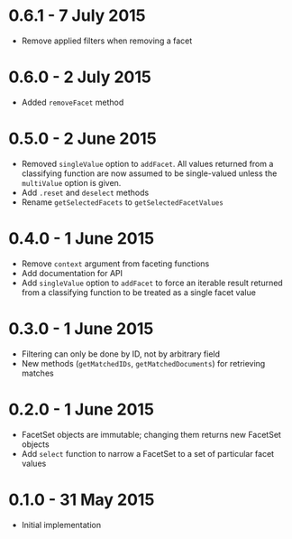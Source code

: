 # 0.6.1 - 7 July 2015
  * Remove applied filters when removing a facet

# 0.6.0 - 2 July 2015
  * Added `removeFacet` method

# 0.5.0 - 2 June 2015
  * Removed `singleValue` option to `addFacet`. All values returned from a
    classifying function are now assumed to be single-valued unless the
    `multiValue` option is given.
  * Add `.reset` and `deselect` methods
  * Rename `getSelectedFacets` to `getSelectedFacetValues`

# 0.4.0 - 1 June 2015
  * Remove `context` argument from faceting functions
  * Add documentation for API
  * Add `singleValue` option to `addFacet` to force an iterable result returned
    from a classifying function to be treated as a single facet value

# 0.3.0 - 1 June 2015
  * Filtering can only be done by ID, not by arbitrary field
  * New methods (`getMatchedIDs`, `getMatchedDocuments`) for retrieving matches

# 0.2.0 - 1 June 2015
  * FacetSet objects are immutable; changing them returns new FacetSet objects
  * Add `select` function to narrow a FacetSet to a set of particular facet
    values

# 0.1.0 - 31 May 2015
  * Initial implementation
